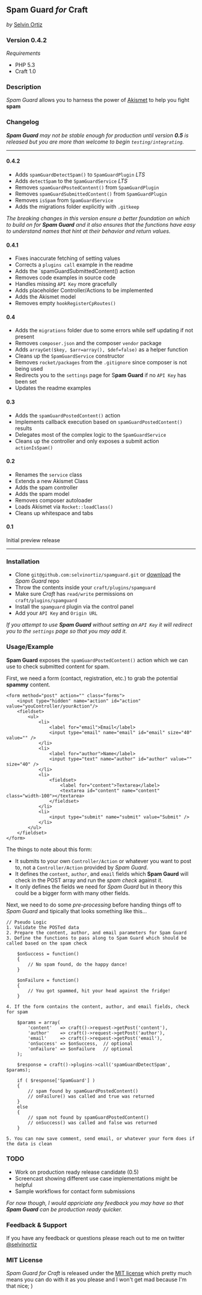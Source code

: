 ## Spam Guard *for* Craft
*by* [Selvin Ortiz](http://twitter.com/selvinortiz)

### Version 0.4.2
*Requirements*
- PHP 5.3
- Craft 1.0

### Description
*Spam Guard* allows you to harness the power of [Akismet](http://akismet.com) to help you fight **spam**

### Changelog
*__Spam Guard__ may not be stable enough for production until version __0.5__ is released but you are more than welcome to begin `testing/integrating`.*

----
#### 0.4.2
- Adds `spamGuardDetectSpam()` to `SpamGuardPlugin` *LTS*
- Adds `detectSpam` to the `SpamGuardService` *LTS*
- Removes `spamGuardPostedContent()` from `SpamGuardPlugin`
- Removes `spamGuardSubmittedContent()` from `SpamGuardPlugin`
- Removes `isSpam` from `SpamGuardService`
- Adds the migrations folder explicitly with `.gitkeep`

*The breaking changes in this version ensure a better foundation on which to build on for __Spam Guard__
and it also ensures that the functions have easy to understand names that hint at their behavior and return values.*

#### 0.4.1
- Fixes inaccurate fetching of setting values
- Corrects a `plugins call` example in the readme
- Adds the `spamGuardSubmittedContent() action
- Removes code examples in source code
- Handles missing `API Key` more gracefully
- Adds placeholder Controller/Actions to be implemented
- Adds the Akismet model
- Removes empty `hookRegisterCpRoutes()`

#### 0.4
- Adds the `migrations` folder due to some errors while self updating if not present
- Removes `composer.json` and the composer `vendor` package
- Adds `arrayGet($key, $arr=array(), $def=false)` as a helper function
- Cleans up the `SpamGuardService` constructor
- Removes `rocket/packages` from the `.gitignore` since composer is not being used
- Redirects you to the `settings` page for S**pam Guard** if no `API Key` has been set
- Updates the readme examples

#### 0.3
- Adds the `spamGuardPostedContent()` action
- Implements callback execution based on `spamGuardPostedContent()` results
- Delegates most of the complex logic to the `SpamGuardService`
- Cleans up the controller and only exposes a submit action `actionIsSpam()`

#### 0.2
- Renames the `service` class
- Extends a new Akismet Class
- Adds the spam controller
- Adds the spam model
- Removes composer autoloader
- Loads Akismet via `Rocket::loadClass()`
- Cleans up whitespace and tabs


#### 0.1
Initial preview release

----

### Installation
- Clone `git@github.com:selvinortiz/spamguard.git` or [download](https://github.com/selvinortiz/spamguard/archive/master.zip) the *Spam Guard* repo 
- Throw the contents inside your `craft/plugins/spamguard`
- Make sure *Craft* has `read/write` permissions on `craft/plugins/spamguard`
- Install the `spamguard` plugin via the control panel
- Add your `API Key` and `Origin URL`

*If you attempt to use __Spam Guard__ without setting an `API Key` it will redirect you to the `settings` page so that you may add it.*

### Usage/Example

**Spam Guard** exposes the `spamGuardPostedContent()` action which we can use to check submitted content for spam.

First, we need a form (contact, registration, etc.) to grab the potential **spammy** content.

	<form method="post" action="" class="forms">
		<input type="hidden" name="action" id="action" value="youController/yourAction"/>
		<fieldset>
			<ul>
				<li>
					<label for="email">Email</label>
					<input type="email" name="email" id="email" size="40" value="" />
				</li>
				<li>
					<label for="author">Name</label>
					<input type="text" name="author" id="author" value="" size="40" />
				</li>
				<li>
					<fieldset>
						<label for="content">Textarea</label>
						<textarea id="content" name="content" class="width-100"></textarea>
					</fieldset>
				</li>
				<li>
					<input type="submit" name="submit" value="Submit" />
				</li>
			</ul>
		</fieldset>
	</form>

The things to note about this form:

- It submits to your own `Controller/Action` or whatever you want to post to, not a `Controller/Action` provided by *Spam Guard*.
- It defines the `content`, `author`, and `email` fields which **Spam Gaurd** will check in the POST array and run the *spam check* against it.
- It only defines the fields we need for *Spam Guard* but in theory this could be a bigger form with many other fields.

Next, we need to do some *pre-processing* before handing things off to *Spam Guard* and tipically that looks something like this...

	// Pseudo Logic
	1. Validate the POSTed data
	2. Prepare the content, author, and email parameters for Spam Guard
	3. Define the functions to pass along to Spam Guard which should be called based on the spam check

		$onSuccess = function()
		{
			// No spam found, do the happy dance!
		}

		$onFailure = function()
		{
			// You got spammed, hit your head against the fridge!
		}

	4. If the form contains the content, author, and email fields, check for spam

		$params = array(
			'content'	=> craft()->request->getPost('content'),
			'author'	=> craft()->request->getPost('author'),
			'email'		=> craft()->request->getPost('email'),
			'onSuccess'	=> $onSuccess,	// optional
			'onFailure'	=> $onFailure	// optional
		);

		$response = craft()->plugins->call('spamGuardDetectSpam', $params);

		if ( $response['SpamGuard'] )
		{
			// spam found by spamGuardPostedContent()
			// onFailure() was called and true was returned
		}
		else
		{
			// spam not found by spamGuardPostedContent()
			// onSuccess() was called and false was returned
		}
	
	5. You can now save comment, send email, or whatever your form does if the data is clean

### TODO
- Work on production ready release candidate (0.5)
- Screencast showing different use case implementations might be helpful
- Sample workflows for contact form submissions

*For now though, I would appriciate any feedback you may have so that __Spam Guard__ can be production ready quicker.*

### Feedback & Support
If you have any feedback or questions please reach out to me on twitter [@selvinortiz](http://twitter.com/selvinortiz)

### MIT License
*Spam Guard for Craft* is released under the [MIT license](http://opensource.org/licenses/MIT) which pretty much means you can do with it as you please and I won't get mad because I'm that nice; )